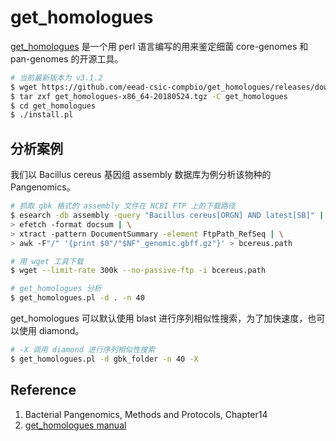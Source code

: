 # get_homologues

[get_homologues](http://eead-csic-compbio.github.io/get_homologues) 是一个用 perl 语言编写的用来鉴定细菌 core-genomes 和 pan-genomes 的开源工具。

```bash
# 当前最新版本为 v3.1.2
$ wget https://github.com/eead-csic-compbio/get_homologues/releases/download/v3.1.2/get_homologues-x86_64-20180524.tgz
$ tar zxf get_homologues-x86_64-20180524.tgz -C get_homologues
$ cd get_homologues
$ ./install.pl
```

## 分析案例

我们以 Bacillus cereus 基因组 assembly 数据库为例分析该物种的 Pangenomics。

```bash
# 抓取 gbk 格式的 assembly 文件在 NCBI FTP 上的下载路径
$ esearch -db assembly -query "Bacillus cereus[ORGN] AND latest[SB]" | \
> efetch -format docsum | \
> xtract -pattern DocumentSummary -element FtpPath_RefSeq | \
> awk -F"/" '{print $0"/"$NF"_genomic.gbff.gz"}' > bcereus.path

# 用 wget 工具下载
$ wget --limit-rate 300k --no-passive-ftp -i bcereus.path

# get_homologues 分析
$ get_homologues.pl -d . -n 40
```

get_homologues 可以默认使用 blast 进行序列相似性搜索，为了加快速度，也可以使用 diamond。

```bash
# -X 调用 diamond 进行序列相似性搜索
$ get_homologues.pl -d gbk_folder -n 40 -X
```






## Reference

1. Bacterial Pangenomics, Methods and Protocols, Chapter14
2. [get_homologues manual](http://eead-csic-compbio.github.io/get_homologues/manual/manual.html)
